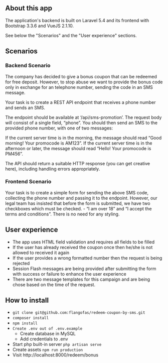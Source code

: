 ## About this app

The application's backend is built on Laravel 5.4 and its frontend with Bootstrap 3.3.6 and VueJS 2.1.10.

See below the "Scenarios" and the "User experience" sections.

## Scenarios

### Backend Scenario

The company has decided to give a bonus coupon that can be redeemed for free deposit. However, to stop abuse we want to provide the bonus code only in exchange for an telephone number, sending the code in an SMS message.

Your task is to create a REST API endpoint that receives a phone number and sends an SMS.

The endpoint should be available at ‘/api/sms-promotion’. The request body will consist of a single field, “phone”. You should then send an SMS to the provided phone number, with one of two messages:

If the current server time is in the morning, the message should read “Good morning! Your promocode is AM123”.
If the current server time is in the afternoon or later, the message should read “Hello! Your promocode is PM456”.

The API should return a suitable HTTP response (you can get creative here), including handling errors appropriately.


### Frontend Scenario

Your task is to create a simple form for sending the above SMS code, collecting the phone number and passing it to the endpoint.
However, our legal team has insisted that before the form is submitted, we have two checkboxes which must be checked. - “I am over 18” and “I accept the terms and conditions”. There is no need for any styling.

## User experience

- The app uses HTML field validation and requires all fields to be filled
- If the user has already received the coupon once then he/she is not allowed to received it again
- If the user provides a wrong formatted number then the request is being rejected
- Session Flash messages are being provided after submitting the form with success or failure to enhance the user experience
- There are two message templates for this campaign and are being chose based on the time of the request.


## How to install

- `git clone git@github.com:flangofas/redeem-coupon-by-sms.git`
- `composer install`
- `npm install`
- `Create .env out of .env.example`
    - Create database in MySQL
    - Add credentials to .env
- Start php built-in server `php artisan serve`
- Create assets `npm run production`
- Visit http://localhost:8000/redeem/bonus
